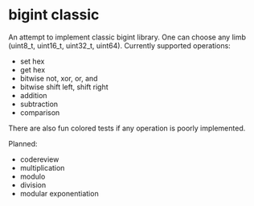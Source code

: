 # bigint classic
An attempt to implement classic bigint library. One can choose any limb (uint8_t, uint16_t, uint32_t, uint64). Currently supported operations:
* set hex
* get hex
* bitwise not, xor, or, and
* bitwise shift left, shift right
* addition
* subtraction
* comparison

There are also fun colored tests if any operation is poorly implemented.

Planned:
* codereview
* multiplication
* modulo
* division
* modular exponentiation
